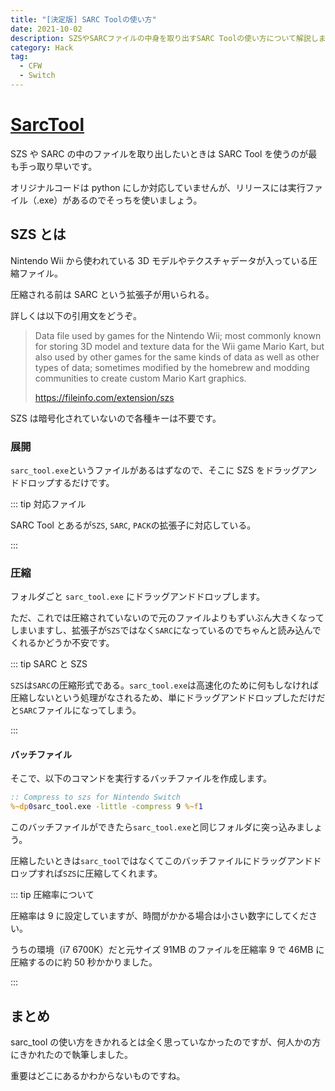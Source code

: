 ```yaml
---
title: "[決定版] SARC Toolの使い方"
date: 2021-10-02
description: SZSやSARCファイルの中身を取り出すSARC Toolの使い方について解説します
category: Hack
tag:
  - CFW
  - Switch
---
```


# [SarcTool](https://github.com/aboood40091/SARC-Tool)

SZS や SARC の中のファイルを取り出したいときは SARC Tool を使うのが最も手っ取り早いです。

オリジナルコードは python にしか対応していませんが、リリースには実行ファイル（.exe）があるのでそっちを使いましょう。

## SZS とは

Nintendo Wii から使われている 3D モデルやテクスチャデータが入っている圧縮ファイル。

圧縮される前は SARC という拡張子が用いられる。

詳しくは以下の引用文をどうぞ。

> Data file used by games for the Nintendo Wii; most commonly known for storing 3D model and texture data for the Wii game Mario Kart, but also used by other games for the same kinds of data as well as other types of data; sometimes modified by the homebrew and modding communities to create custom Mario Kart graphics.
>
> https://fileinfo.com/extension/szs

SZS は暗号化されていないので各種キーは不要です。

### 展開

`sarc_tool.exe`というファイルがあるはずなので、そこに SZS をドラッグアンドドロップするだけです。

::: tip 対応ファイル

SARC Tool とあるが`SZS`, `SARC`, `PACK`の拡張子に対応している。

:::

### 圧縮

フォルダごと `sarc_tool.exe` にドラッグアンドドロップします。

ただ、これでは圧縮されていないので元のファイルよりもずいぶん大きくなってしまいますし、拡張子が`SZS`ではなく`SARC`になっているのでちゃんと読み込んでくれるかどうか不安です。

::: tip SARC と SZS

`SZS`は`SARC`の圧縮形式である。`sarc_tool.exe`は高速化のために何もしなければ圧縮しないという処理がなされるため、単にドラッグアンドドロップしただけだと`SARC`ファイルになってしまう。

:::

#### バッチファイル

そこで、以下のコマンドを実行するバッチファイルを作成します。

```bat
:: Compress to szs for Nintendo Switch
%~dp0sarc_tool.exe -little -compress 9 %~f1
```

このバッチファイルができたら`sarc_tool.exe`と同じフォルダに突っ込みましょう。

圧縮したいときは`sarc_tool`ではなくてこのバッチファイルにドラッグアンドドロップすれば`SZS`に圧縮してくれます。

::: tip 圧縮率について

圧縮率は 9 に設定していますが、時間がかかる場合は小さい数字にしてください。

うちの環境（i7 6700K）だと元サイズ 91MB のファイルを圧縮率 9 で 46MB に圧縮するのに約 50 秒かかりました。

:::

## まとめ

sarc_tool の使い方をきかれるとは全く思っていなかったのですが、何人かの方にきかれたので執筆しました。

重要はどこにあるかわからないものですね。
